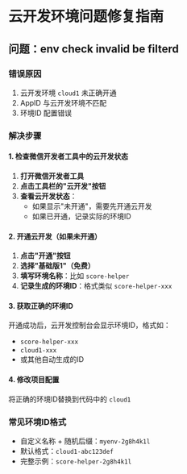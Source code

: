 # 云开发环境问题修复指南

## 问题：env check invalid be filterd

### 错误原因
1. 云开发环境 `cloud1` 未正确开通
2. AppID 与云开发环境不匹配
3. 环境ID 配置错误

### 解决步骤

#### 1. 检查微信开发者工具中的云开发状态

1. **打开微信开发者工具**
2. **点击工具栏的"云开发"按钮**
3. **查看云开发状态**：
   - 如果显示"未开通"，需要先开通云开发
   - 如果已开通，记录实际的环境ID

#### 2. 开通云开发（如果未开通）

1. **点击"开通"按钮**
2. **选择"基础版1"（免费）**
3. **填写环境名称**：比如 `score-helper`
4. **记录生成的环境ID**：格式类似 `score-helper-xxx`

#### 3. 获取正确的环境ID

开通成功后，云开发控制台会显示环境ID，格式如：
- `score-helper-xxx`
- `cloud1-xxx` 
- 或其他自动生成的ID

#### 4. 修改项目配置

将正确的环境ID替换到代码中的 `cloud1`

### 常见环境ID格式
- 自定义名称 + 随机后缀：`myenv-2g8h4k1l`
- 默认格式：`cloud1-abc123def`
- 完整示例：`score-helper-2g8h4k1l` 